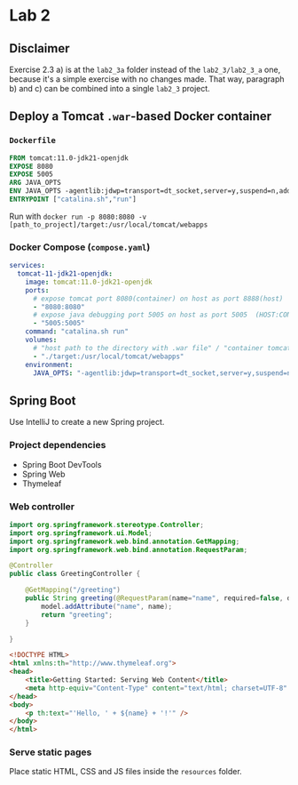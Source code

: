 # Lab 2
## Disclaimer
Exercise 2.3 a\) is at the `lab2_3a` folder instead of the `lab2_3/lab2_3_a` one, because it's a simple exercise with no changes made. That way, paragraph b\) and c\) can be combined into a single `lab2_3` project.

## Deploy a Tomcat `.war`-based Docker container
### `Dockerfile`
```dockerfile
FROM tomcat:11.0-jdk21-openjdk
EXPOSE 8080
EXPOSE 5005
ARG JAVA_OPTS
ENV JAVA_OPTS -agentlib:jdwp=transport=dt_socket,server=y,suspend=n,address=*:5005
ENTRYPOINT ["catalina.sh","run"]
```

Run with `docker run -p 8080:8080 -v [path_to_project]/target:/usr/local/tomcat/webapps`

### Docker Compose (`compose.yaml`)
```yaml
services:
  tomcat-11-jdk21-openjdk:
    image: tomcat:11.0-jdk21-openjdk
    ports:
      # expose tomcat port 8080(container) on host as port 8888(host)
      - "8080:8080"
      # expose java debugging port 5005 on host as port 5005  (HOST:CONTAINER)
      - "5005:5005"
    command: "catalina.sh run"
    volumes:
      # "host path to the directory with .war file" / "container tomcat directory with webapps"
      - "./target:/usr/local/tomcat/webapps"
    environment:
      JAVA_OPTS: "-agentlib:jdwp=transport=dt_socket,server=y,suspend=n,address=*:5005"
```

## Spring Boot
Use IntelliJ to create a new Spring project.

### Project dependencies
- Spring Boot DevTools
- Spring Web
- Thymeleaf

### Web controller
```java
import org.springframework.stereotype.Controller;
import org.springframework.ui.Model;
import org.springframework.web.bind.annotation.GetMapping;
import org.springframework.web.bind.annotation.RequestParam;

@Controller
public class GreetingController {

	@GetMapping("/greeting")
	public String greeting(@RequestParam(name="name", required=false, defaultValue="World") String name, Model model) {
		model.addAttribute("name", name);
		return "greeting";
	}

}
```

```html
<!DOCTYPE HTML>
<html xmlns:th="http://www.thymeleaf.org">
<head> 
    <title>Getting Started: Serving Web Content</title> 
    <meta http-equiv="Content-Type" content="text/html; charset=UTF-8" />
</head>
<body>
    <p th:text="'Hello, ' + ${name} + '!'" />
</body>
</html>
```

### Serve static pages
Place static HTML, CSS and JS files inside the `resources` folder.